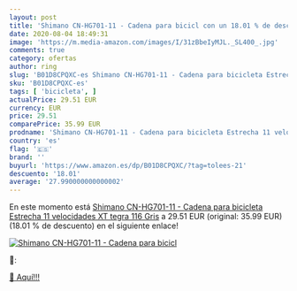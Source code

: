 ```yaml
---
layout: post
title: 'Shimano CN-HG701-11 - Cadena para bicicl con un 18.01 % de descuento'
date: 2020-08-04 18:49:31
image: 'https://m.media-amazon.com/images/I/31zBbeIyMJL._SL400_.jpg'
comments: true
category: ofertas
author: ring
slug: 'B01D8CPQXC-es Shimano CN-HG701-11 - Cadena para bicicleta Estrecha 11...'
sku: 'B01D8CPQXC-es'
tags: [ 'bicicleta', ]
actualPrice: 29.51 EUR
currency: EUR
price: 29.51
comparePrice: 35.99 EUR
prodname: 'Shimano CN-HG701-11 - Cadena para bicicleta Estrecha 11 velocidades XT tegra 116  Gris'
country: 'es'
flag: '🇪🇸'
brand: ''
buyurl: 'https://www.amazon.es/dp/B01D8CPQXC/?tag=tolees-21'
descuento: '18.01'
average: '27.990000000000002'
---
```


En este momento está [Shimano CN-HG701-11 - Cadena para bicicleta Estrecha 11 velocidades XT tegra 116  Gris](https://www.amazon.es/dp/B01D8CPQXC/?tag=tolees-21) a 29.51 EUR (original: 35.99 EUR) (18.01 %  de descuento) en el siguiente enlace!

[![Shimano CN-HG701-11 - Cadena para bicicl](https://m.media-amazon.com/images/I/31zBbeIyMJL._SL400_.jpg)](https://www.amazon.es/dp/B01D8CPQXC/?tag=tolees-21)

🔎:


[🛒 Aquí!!!](https://www.amazon.es/dp/B01D8CPQXC/?tag=tolees-21)
